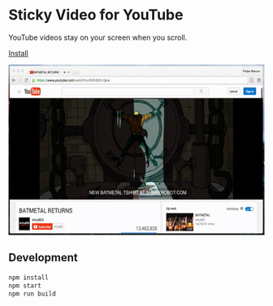 # Sticky Video for YouTube

YouTube videos stay on your screen when you scroll.

[Install](http://chrome.google.com/webstore/detail/nbepmleipmhgbnpklhlkkbgmobdeephp)

![📹](usage.gif)

## Development

```shell
npm install
npm start
npm run build
```

